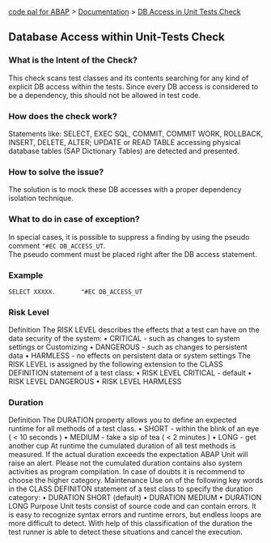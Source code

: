 [code pal for ABAP](../../README.md) > [Documentation](../check_documentation.md) > [DB Access in Unit Tests Check](db-access-in-ut.md)

## Database Access within Unit-Tests Check

### What is the Intent of the Check?

This check scans test classes and its contents searching for any kind of explicit DB access within the tests. Since every DB access is considered to be a dependency, this should not be allowed in test code.

### How does the check work?

Statements like: SELECT, EXEC SQL, COMMIT, COMMIT WORK, ROLLBACK, INSERT, DELETE, ALTER; UPDATE or READ TABLE accessing physical database tables (SAP Dictionary Tables) are detected and presented.

### How to solve the issue?

The solution is to mock these DB accesses with a proper dependency isolation technique.

### What to do in case of exception?

In special cases, it is possible to suppress a finding by using the pseudo comment `"#EC DB_ACCESS_UT`.  
The pseudo comment must be placed right after the DB access statement.

### Example

```abap
SELECT XXXXX.       "#EC DB_ACCESS_UT
```
### Risk Level
Definition
The RISK LEVEL describes the effects that a test can have on the data security of the system:
•	CRITICAL - such as changes to system settings or Customizing 
•	DANGEROUS - such as changes to persistent data 
•	HARMLESS - no effects on persistent data or system settings 
The RISK LEVEL is assigned by the following extension to the CLASS DEFINITION statement of a test class:
•	RISK LEVEL CRITICAL - default 
•	RISK LEVEL DANGEROUS 
•	RISK LEVEL HARMLESS 

### Duration
Definition
The DURATION property allows you to define an expected runtime for all methods of a test class.
•	SHORT - within the blink of an eye ( < 10 seconds ) 
•	MEDIUM - take a sip of tea ( < 2 minutes ) 
•	LONG - get another cup 
At runtime the cumulated duration of all test methods is measured. If the actual duration exceeds the expectation ABAP Unit will raise an alert.
Please not the cumulated duration contains also system activities as program compilation. In case of doubts it is recommend to choose the higher category.
Maintenance
Use on of the following key words in the CLASS DEFINITON statement of a test class to specify the duration category:
•	DURATION SHORT (default) 
•	DURATION MEDIUM 
•	DURATION LONG 
Purpose
Unit tests consist of source code and can contain errors. It is easy to recognize syntax errors and runtime errors, but endless loops are more difficult to detect.
With help of this classification of the duration the test runner is able to detect these situations and cancel the execution.
